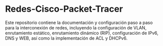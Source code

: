 # Redes-Cisco-Packet-Tracer
Este repositorio contiene la documentación y configuración paso a paso para la interconexión de redes, incluyendo la configuración de VLAN, enrutamiento estático, enrutamiento dinámico (RIP), configuración de IPv6, DNS y WEB, así como la implementación de ACL y DHCPv6.

